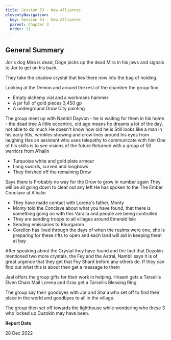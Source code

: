 ```yaml
---
title: Session 53 - New Alliances
eleventyNavigation:
  key: Session 53 - New Alliances
  parent: Chapter 3
  order: 11
---
```


## General Summary

Jor's dog Mira is dead, Doge picks up the dead Mira in his jaws and signals to Jor to get on his back.  

 They take the shadow crystal that lies there now into the bag of holding.  

 Looking at the Demon and around the rest of the chamber the group find

*   Empty alchemy vial and a workmans hammer
*   A jar full of gold pieces 3,450 gp
*   A underground Drow City painting

The group meet up with Nambil Dayvon - he is waiting for them in his home - the dead tree A little eccentric, old age means he dreams a lot of the day, not able to do much He doesn't know how old he is Still looks like a man in his early 50s, wrinkles showing and crow lines around his eyes from laughing Has an assistant who uses telepathy to communicate with him One of his skills is to see visions of the future Returned with a group of 50 warriors from A'halin

*   Turquoise white and gold plate armour
*   Long swords, curved and longbows
*   They finished off the remaining Drow

Says there is Probably no way for the Drow to grow in number again They will be all going down to clear out any left He has spoken to the The Ember Conclave at A'halin

*   They have made contact with Lorena's father, Monty
*   Monty told the Conclave about what you have found, that there is something going on with this Varalla and people are being controlled
*   They are sending troops to all villages around Emerald Isle
*   Sending emissaries to Bhurgarom
*   Corellon has lived through the days of when the realms were one, she is preparing for these rifts to open and each land will aid in keeping them at bay

After speaking about the Crystal they have found and the fact that Duzokin mentioned two more crystals, the Fey and the Astral, Nambil says it is of great urgence that they get that Fey Shard before any others do. If they can find out what this is about then get a message to them  

 Jaal offers the group gifts for their work in helping. Hiraani gets a Tarsellis Elven Chain Mail Lorena and Graa get a Tarsellis Blessing Ring  

 The group say their goodbyes with Jor and Sha'a who set off to find their place in the world and goodbyes to all in the village.  

 The group then set off towards the lighthouse while wondering who these 3 who locked up Duzokin may have been.

**Report Date**

28 Dec 2022